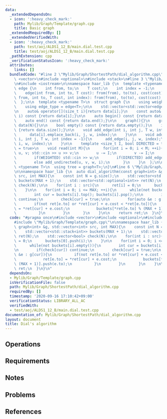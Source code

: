 ```yaml
---
data:
  _extendedDependsOn:
  - icon: ':heavy_check_mark:'
    path: Mylib/Graph/Template/graph.cpp
    title: Basic graph
  _extendedRequiredBy: []
  _extendedVerifiedWith:
  - icon: ':heavy_check_mark:'
    path: test/aoj/ALDS1_12_B/main.dial.test.cpp
    title: test/aoj/ALDS1_12_B/main.dial.test.cpp
  _pathExtension: cpp
  _verificationStatusIcon: ':heavy_check_mark:'
  attributes:
    links: []
  bundledCode: "#line 2 \"Mylib/Graph/ShortestPath/dial_algorithm.cpp\"\n#include\
    \ <vector>\n#include <optional>\n#include <stack>\n#line 3 \"Mylib/Graph/Template/graph.cpp\"\
    \n#include <iostream>\n\nnamespace haar_lib {\n  template <typename T>\n  struct\
    \ edge {\n    int from, to;\n    T cost;\n    int index = -1;\n    edge(){}\n\
    \    edge(int from, int to, T cost): from(from), to(to), cost(cost){}\n    edge(int\
    \ from, int to, T cost, int index): from(from), to(to), cost(cost), index(index){}\n\
    \  };\n\n  template <typename T>\n  struct graph {\n    using weight_type = T;\n\
    \    using edge_type = edge<T>;\n\n    std::vector<std::vector<edge<T>>> data;\n\
    \n    auto& operator[](size_t i){return data[i];}\n    const auto& operator[](size_t\
    \ i) const {return data[i];}\n\n    auto begin() const {return data.begin();}\n\
    \    auto end() const {return data.end();}\n\n    graph(){}\n    graph(int N):\
    \ data(N){}\n\n    bool empty() const {return data.empty();}\n    int size() const\
    \ {return data.size();}\n\n    void add_edge(int i, int j, T w, int index = -1){\n\
    \      data[i].emplace_back(i, j, w, index);\n    }\n\n    void add_undirected(int\
    \ i, int j, T w, int index = -1){\n      add_edge(i, j, w, index);\n      add_edge(j,\
    \ i, w, index);\n    }\n\n    template <size_t I, bool DIRECTED = true, bool WEIGHTED\
    \ = true>\n    void read(int M){\n      for(int i = 0; i < M; ++i){\n        int\
    \ u, v; std::cin >> u >> v;\n        u -= I;\n        v -= I;\n        T w = 1;\n\
    \        if(WEIGHTED) std::cin >> w;\n        if(DIRECTED) add_edge(u, v, w, i);\n\
    \        else add_undirected(u, v, w, i);\n      }\n    }\n  };\n\n  template\
    \ <typename T>\n  using tree = graph<T>;\n}\n#line 6 \"Mylib/Graph/ShortestPath/dial_algorithm.cpp\"\
    \n\nnamespace haar_lib {\n  auto dial_algorithm(const graph<int> &g, std::vector<int>\
    \ src, int MAX){\n    const int N = g.size();\n    std::vector<std::stack<int>>\
    \ buckets(MAX + 1);\n    std::vector<std::optional<int>> ret(N);\n    std::vector<bool>\
    \ check(N);\n\n    for(int i : src){\n      ret[i] = 0;\n      buckets[0].push(i);\n\
    \    }\n\n    for(int i = 0; i <= MAX; ++i){\n      while(not buckets[i].empty()){\n\
    \        int cur = buckets[i].top(); buckets[i].pop();\n\n        if(check[cur])\
    \ continue;\n        check[cur] = true;\n\n        for(auto &e : g[cur]){\n  \
    \        if(not ret[e.to] or *ret[cur] + e.cost < *ret[e.to]){\n            ret[e.to]\
    \ = *ret[cur] + e.cost;\n            buckets[*ret[e.to] % (MAX + 1)].push(e.to);\n\
    \          }\n        }\n      }\n    }\n\n    return ret;\n  }\n}\n"
  code: "#pragma once\n#include <vector>\n#include <optional>\n#include <stack>\n\
    #include \"Mylib/Graph/Template/graph.cpp\"\n\nnamespace haar_lib {\n  auto dial_algorithm(const\
    \ graph<int> &g, std::vector<int> src, int MAX){\n    const int N = g.size();\n\
    \    std::vector<std::stack<int>> buckets(MAX + 1);\n    std::vector<std::optional<int>>\
    \ ret(N);\n    std::vector<bool> check(N);\n\n    for(int i : src){\n      ret[i]\
    \ = 0;\n      buckets[0].push(i);\n    }\n\n    for(int i = 0; i <= MAX; ++i){\n\
    \      while(not buckets[i].empty()){\n        int cur = buckets[i].top(); buckets[i].pop();\n\
    \n        if(check[cur]) continue;\n        check[cur] = true;\n\n        for(auto\
    \ &e : g[cur]){\n          if(not ret[e.to] or *ret[cur] + e.cost < *ret[e.to]){\n\
    \            ret[e.to] = *ret[cur] + e.cost;\n            buckets[*ret[e.to] %\
    \ (MAX + 1)].push(e.to);\n          }\n        }\n      }\n    }\n\n    return\
    \ ret;\n  }\n}\n"
  dependsOn:
  - Mylib/Graph/Template/graph.cpp
  isVerificationFile: false
  path: Mylib/Graph/ShortestPath/dial_algorithm.cpp
  requiredBy: []
  timestamp: '2020-09-16 17:10:42+09:00'
  verificationStatus: LIBRARY_ALL_AC
  verifiedWith:
  - test/aoj/ALDS1_12_B/main.dial.test.cpp
documentation_of: Mylib/Graph/ShortestPath/dial_algorithm.cpp
layout: document
title: Dial's algorithm
---
```


## Operations

## Requirements

## Notes

## Problems

## References
